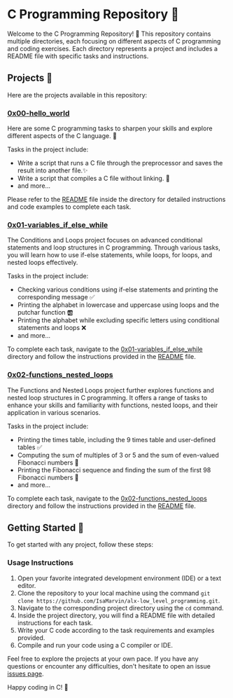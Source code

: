 # C Programming Repository 🌟

Welcome to the C Programming Repository! 🚀 This repository contains multiple directories, each focusing on different aspects of C programming and coding exercises. Each directory represents a project and includes a README file with specific tasks and instructions.

## Projects 📁

Here are the projects available in this repository:

### [0x00-hello_world](./0x00-hello_world)
Here are some C programming tasks to sharpen your skills and explore different aspects of the C language. 💯

Tasks in the project include:
- Write a script that runs a C file through the preprocessor and saves the result into another file.✨
- Write a script that compiles a C file without linking. 🔗
- and more...

Please refer to the [README](./0x00-hello_world/README.md) file inside the directory for detailed instructions and code examples to complete each task.

### [0x01-variables_if_else_while](./0x01-variables_if_else_while)
The Conditions and Loops project focuses on advanced conditional statements and loop structures in C programming. Through various tasks, you will learn how to use if-else statements, while loops, for loops, and nested loops effectively.

Tasks in the project include:
- Checking various conditions using if-else statements and printing the corresponding message ✅
- Printing the alphabet in lowercase and uppercase using loops and the putchar function 🆎
- Printing the alphabet while excluding specific letters using conditional statements and loops ❌
- and more...

To complete each task, navigate to the [0x01-variables_if_else_while](./0x01-variables_if_else_while) directory and follow the instructions provided in the [README](./0x01-variables_if_else_while/README.md) file.

### [0x02-functions_nested_loops](./0x02-functions_nested_loops)

The Functions and Nested Loops project further explores functions and nested loop structures in C programming. It offers a range of tasks to enhance your skills and familiarity with functions, nested loops, and their application in various scenarios.

Tasks in the project include:

- Printing the times table, including the 9 times table and user-defined tables ✅
- Computing the sum of multiples of 3 or 5 and the sum of even-valued Fibonacci numbers 🔢
- Printing the Fibonacci sequence and finding the sum of the first 98 Fibonacci numbers 🌸
- and more...

To complete each task, navigate to the [0x02-functions_nested_loops](./0x02-functions_nested_loops) directory and follow the instructions provided in the [README](./0x02-functions_nested_loops/README.md) file.

## Getting Started 🚀

To get started with any project, follow these steps:

### Usage Instructions

1. Open your favorite integrated development environment (IDE) or a text editor.
2. Clone the repository to your local machine using the command `git clone https://github.com/IsaMarvin/alx-low_level_programming.git`.
3. Navigate to the corresponding project directory using the `cd` command.
4. Inside the project directory, you will find a README file with detailed instructions for each task.
5. Write your C code according to the task requirements and examples provided.
6. Compile and run your code using a C compiler or IDE.

Feel free to explore the projects at your own pace. If you have any questions or encounter any difficulties, don't hesitate to open an issue [issues page](../../issues).

Happy coding in C! 🎉
